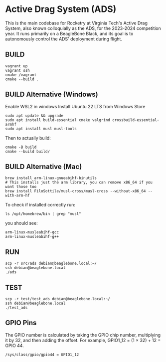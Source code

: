 # Active Drag System (ADS)
This is the main codebase for Rocketry at Virginia Tech's Active Drag System, also known colloquially as the ADS, for the 2023-2024 competition year. It runs primarily on a BeagleBone Black, and its goal is to autonomously control the ADS' deployment during flight.

## BUILD
```shell
vagrant up
vagrant ssh
cmake /vagrant
cmake --build .
```

## BUILD Alternative (Windows)
Enable WSL2 in windows
Install Ubuntu 22 LTS from Windows Store
```shell
sudo apt update && upgrade
sudo apt install build-essential cmake valgrind crossbuild-essential-armhf
sudo apt install musl musl-tools
```
Then to actually build:
```shell
cmake -B build
cmake --build build/
```

## BUILD Alternative (Mac)
```shell
brew install arm-linux-gnueabihf-binutils
# This installs just the arm library, you can remove x86_64 if you want those too
brew install FiloSottile/musl-cross/musl-cross --without-x86_64 --with-arm-hf
```
To check if installed correctly run:
```shell
ls /opt/homebrew/bin | grep "musl"
```
you should see:
```shell
arm-linux-musleabihf-gcc
arm-linux-musleabihf-g++
```

## RUN
```shell
scp -r src/ads debian@beaglebone.local:~/
ssh debian@beaglebone.local
./ads
```

## TEST
```shell
scp -r test/test_ads debian@beaglebone.local:~/
ssh debian@beaglebone.local
./test_ads
```

## GPIO Pins
The GPIO number is calculated by taking the GPIO chip
number, multiplying it by 32, and then adding the offset. For example,
GPIO1_12 = (1 × 32) + 12 = GPIO 44.

```shell
/sys/class/gpio/gpio44 = GPIO1_12
```
